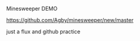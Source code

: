 Minesweeper DEMO 


https://github.com/Agby/minesweeper/new/master

just a flux and github practice 

